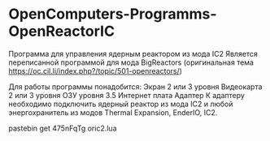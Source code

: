 # OpenComputers-Programms-OpenReactorIC
Программа для управления ядерным реактором из мода IC2
Является переписанной программой для мода BigReactors (оригинальная тема https://oc.cil.li/index.php?/topic/501-openreactors/)

Для работы программы понадобится: 
Экран 2 или 3 уровня
Видеокарта 2 или 3 уровня
ОЗУ уровня 3.5
Интернет плата
Адаптер
К адаптеру необходимо подключить ядерный реактор из мода IC2 и любой энергохранитель из модов Thermal Expansion, EnderIO, IC2.

pastebin get 475nFqTg oric2.lua
